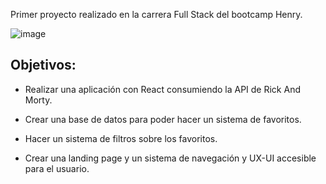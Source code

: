 Primer proyecto realizado en la carrera Full Stack del bootcamp Henry.

![image](https://github.com/NPirizSmith/Rick-and-Morty/assets/139180590/cf78d617-1916-4b4c-9f64-92572db6922b)

## Objetivos:

- Realizar una aplicación con React consumiendo la API de Rick And Morty.

- Crear una base de datos para poder hacer un sistema de favoritos.

- Hacer un sistema de filtros sobre los favoritos.

- Crear una landing page y un sistema de navegación y UX-UI accesible para el usuario.

